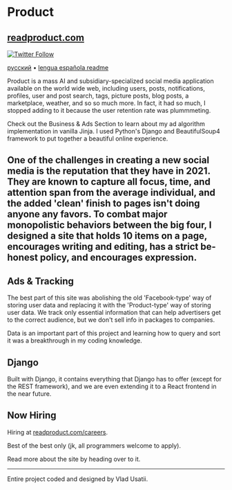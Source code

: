 # Product
## [readproduct.com](https://www.readproduct.com/)

[![Twitter Follow](https://img.shields.io/twitter/follow/vladusatii.svg?style=social)](https://twitter.com/vladusatii)

[русский](https://github.com/VladUsatii/Product/master/README.ru.md) • [lengua española readme](https://github.com/VladUsatii/Product/master/README.es.md)

Product is a mass AI and subsidiary-specialized social media application available on the world wide web, including users, posts, notifications, profiles, user and post search, tags, picture posts, blog posts, a marketplace, weather, and so so much more. In fact, it had so much, I stopped adding to it because the user retention rate was plummmeting.

Check out the Business & Ads Section to learn about my ad algorithm implementation in vanilla Jinja. I used Python's Django and BeautifulSoup4 framework to put together a beautiful online experience.

One of the challenges in creating a new social media is the reputation that they have in 2021. They are known to capture all focus, time, and attention span from the average individual, and the added 'clean' finish to pages isn't doing anyone any favors. To combat major monopolistic behaviors between the big four, I designed a site that holds 10 items on a page, encourages writing and editing, has a strict be-honest policy, and encourages expression.
---

## Ads & Tracking

The best part of this site was abolishing the old 'Facebook-type' way of storing user data and replacing it with the 'Product-type' way of storing user data. We track only essential information that can help advertisers get to the correct audience, but we don't sell info in packages to companies.

Data is an important part of this project and learning how to query and sort it was a breakthrough in my coding knowledge.

## Django

Built with Django, it contains everything that Django has to offer (except for the REST framework), and we are even extending it to a React frontend in the near future.

## Now Hiring

Hiring at [readproduct.com/careers](https://www.readproduct.com/careers/).

Best of the best only (jk, all programmers welcome to apply).

Read more about the site by heading over to it.

-------
Entire project coded and designed by Vlad Usatii.
